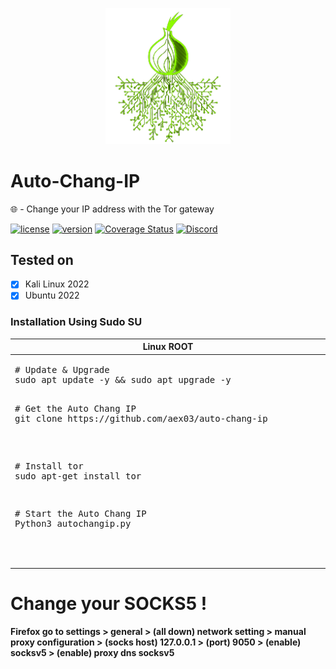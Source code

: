 <p align="center">
<img src="https://github.com/AeX03/Auto-Chang-IP/blob/main/picture/Auto-Chang-IP.png" width="200"/>


# Auto-Chang-IP
🌐 - Change your IP address with the Tor gateway

[![license](https://img.shields.io/badge/license-MIT-brightgreen.svg)](https://github.com/AeX03/Auto-Chang-IP)
[![version](https://img.shields.io/badge/version-1.0-blue.svg)](https://github.com/AeX03/Auto-Chang-IP)
[![Coverage Status](https://coveralls.io/repos/github.com/AeX03/badge.svg)](https://coveralls.io/github.com/AeX03/Auto-Chang-IP)
[![Discord](https://img.shields.io/discord/979349329909264414?label=Discord&logo=Discord)](http://discord.gg/xpaxKBEx9t)
<p align="center">

## Tested on
- [x] Kali Linux 2022
- [x] Ubuntu 2022

### Installation Using Sudo SU
  <table width="100%" style="width:100%; display:table;">
 <thead>
  <tr>
   <th width="50%" style="width:50%;">Linux ROOT</th>
      </tr>
 </thead>
 <tbody style="vertical-align: bottom;">
  <tr>
   <td>
     <div class="highlight highlight-source-shell"><pre># Update & Upgrade
sudo apt update -y && sudo apt upgrade -y
     <div class="highlight highlight-source-shell"><pre># Get the Auto Chang IP
git clone https://github.com/aex03/auto-chang-ip</pre></div>
     <div class="highlight highlight-source-shell"><pre># Install tor
sudo apt-get install tor</pre></div>
<div class="highlight highlight-source-shell"><pre># Start the Auto Chang IP
Python3 autochangip.py</pre></div>
        </td>
  </tr>
 </tbody>
</table>

# Change your SOCKS5 !

<b>Firefox<b> 
go to settings > general > (all down) network setting > manual proxy configuration > (socks host) 127.0.0.1 > (port) 9050 > (enable) socksv5 > (enable) proxy dns socksv5

